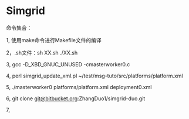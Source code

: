# Simgrid

命令集合：

1, 使用make命令进行Makefile文件的编译

2，.sh文件：sh XX.sh    ./XX.sh

3, gcc -D_XBD_GNUC_UNUSED -cmasterworker0.c

4, perl simgrid_update_xml.pl ~/test/msg-tuto/src/platforms/platform.xml 

5, ./masterworker0 platforms/platform.xml deployment0.xml

6, git clone git@bitbucket.org:ZhangDuo1/simgrid-duo.git

7,
